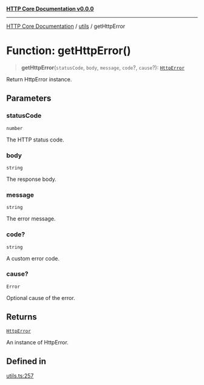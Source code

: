 [**HTTP Core Documentation v0.0.0**](../../README.md)

***

[HTTP Core Documentation](../../modules.md) / [utils](../README.md) / getHttpError

# Function: getHttpError()

> **getHttpError**(`statusCode`, `body`, `message`, `code`?, `cause`?): [`HttpError`](../../errors/HttpError/classes/HttpError.md)

Return HttpError instance.

## Parameters

### statusCode

`number`

The HTTP status code.

### body

`string`

The response body.

### message

`string`

The error message.

### code?

`string`

A custom error code.

### cause?

`Error`

Optional cause of the error.

## Returns

[`HttpError`](../../errors/HttpError/classes/HttpError.md)

An instance of HttpError.

## Defined in

[utils.ts:257](https://github.com/stonemjs/http-core/blob/a162480c16327760396238c341daab61793d5440/src/utils.ts#L257)
